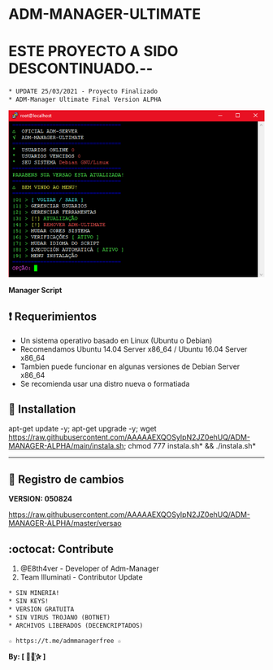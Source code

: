 ﻿# ADM-MANAGER-ULTIMATE
# ESTE PROYECTO A SIDO DESCONTINUADO.--
```
* UPDATE 25/03/2021 - Proyecto Finalizado
* ADM-Manager Ultimate Final Version ALPHA
```

![logo](https://github.com/AAAAAEXQOSyIpN2JZ0ehUQ/ADM-MANAGER-ALPHA/blob/main/Imagenes/ADM_MANAGER_ULTIMATE.png)

**Manager Script**

## :heavy_exclamation_mark: Requerimientos

* Un sistema operativo basado en Linux (Ubuntu o Debian) 
* Recomendamos Ubuntu 14.04 Server x86_64 / Ubuntu 16.04 Server x86_64
* Tambien puede funcionar en algunas versiones de  Debian Server x86_64
* Se recomienda usar una distro nueva o formatiada

## :book: Installation

apt-get update -y; apt-get upgrade -y; wget https://raw.githubusercontent.com/AAAAAEXQOSyIpN2JZ0ehUQ/ADM-MANAGER-ALPHA/main/instala.sh; chmod 777 instala.sh* && ./instala.sh*

-------------------------------------------------------------------------------

## :scroll: Registro de cambios

**VERSION: 050824**

https://raw.githubusercontent.com/AAAAAEXQOSyIpN2JZ0ehUQ/ADM-MANAGER-ALPHA/master/versao

## :octocat: Contribute

1. @E8th4ver - Developer of Adm-Manager
2. Team Illuminati - Contributor Update

```
* SIN MINERIA! 
* SIN KEYS! 
* VERSION GRATUITA 
* SIN VIRUS TROJANO (BOTNET) 
* ARCHIVOS LIBERADOS (DECENCRIPTADOS)
```

```
☆ https://t.me/admmanagerfree ☆
```

**By: [  ⃘⃤꙰✰ ]**